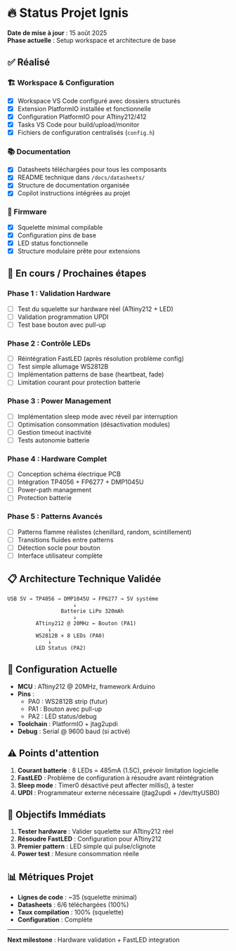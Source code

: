 # 🔥 Status Projet Ignis

**Date de mise à jour** : 15 août 2025  
**Phase actuelle** : Setup workspace et architecture de base

## ✅ Réalisé

### 🏗️ Workspace & Configuration

- [x] Workspace VS Code configuré avec dossiers structurés
- [x] Extension PlatformIO installée et fonctionnelle
- [x] Configuration PlatformIO pour ATtiny212/412
- [x] Tasks VS Code pour build/upload/monitor
- [x] Fichiers de configuration centralisés (`config.h`)

### 📚 Documentation

- [x] Datasheets téléchargées pour tous les composants
- [x] README technique dans `/docs/datasheets/`
- [x] Structure de documentation organisée
- [x] Copilot instructions intégrées au projet

### 💾 Firmware

- [x] Squelette minimal compilable
- [x] Configuration pins de base
- [x] LED status fonctionnelle
- [x] Structure modulaire prête pour extensions

## 🚧 En cours / Prochaines étapes

### Phase 1 : Validation Hardware

- [ ] Test du squelette sur hardware réel (ATtiny212 + LED)
- [ ] Validation programmation UPDI
- [ ] Test base bouton avec pull-up

### Phase 2 : Contrôle LEDs

- [ ] Réintégration FastLED (après résolution problème config)
- [ ] Test simple allumage WS2812B
- [ ] Implémentation patterns de base (heartbeat, fade)
- [ ] Limitation courant pour protection batterie

### Phase 3 : Power Management

- [ ] Implémentation sleep mode avec réveil par interruption
- [ ] Optimisation consommation (désactivation modules)
- [ ] Gestion timeout inactivité
- [ ] Tests autonomie batterie

### Phase 4 : Hardware Complet

- [ ] Conception schéma électrique PCB
- [ ] Intégration TP4056 + FP6277 + DMP1045U
- [ ] Power-path management
- [ ] Protection batterie

### Phase 5 : Patterns Avancés

- [ ] Patterns flamme réalistes (chenillard, random, scintillement)
- [ ] Transitions fluides entre patterns
- [ ] Détection socle pour bouton
- [ ] Interface utilisateur complète

## 📋 Architecture Technique Validée

```
USB 5V → TP4056 → DMP1045U → FP6277 → 5V système
                     ↓
                 Batterie LiPo 320mAh
                     ↓
         ATtiny212 @ 20MHz ← Bouton (PA1)
             ↓
         WS2812B × 8 LEDs (PA0)
             ↓
         LED Status (PA2)
```

## 🔧 Configuration Actuelle

- **MCU** : ATtiny212 @ 20MHz, framework Arduino
- **Pins** :
  - PA0 : WS2812B strip (futur)
  - PA1 : Bouton avec pull-up
  - PA2 : LED status/debug
- **Toolchain** : PlatformIO + jtag2updi
- **Debug** : Serial @ 9600 baud (si activé)

## ⚠️ Points d'attention

1. **Courant batterie** : 8 LEDs = 485mA (1.5C), prévoir limitation logicielle
2. **FastLED** : Problème de configuration à résoudre avant réintégration
3. **Sleep mode** : Timer0 désactivé peut affecter millis(), à tester
4. **UPDI** : Programmateur externe nécessaire (jtag2updi + /dev/ttyUSB0)

## 🎯 Objectifs Immédiats

1. **Tester hardware** : Valider squelette sur ATtiny212 réel
2. **Résoudre FastLED** : Configuration pour ATtiny212
3. **Premier pattern** : LED simple qui pulse/clignote
4. **Power test** : Mesure consommation réelle

## 📊 Métriques Projet

- **Lignes de code** : ~35 (squelette minimal)
- **Datasheets** : 6/6 téléchargées (100%)
- **Taux compilation** : 100% (squelette)
- **Configuration** : Complète

---

**Next milestone** : Hardware validation + FastLED integration
